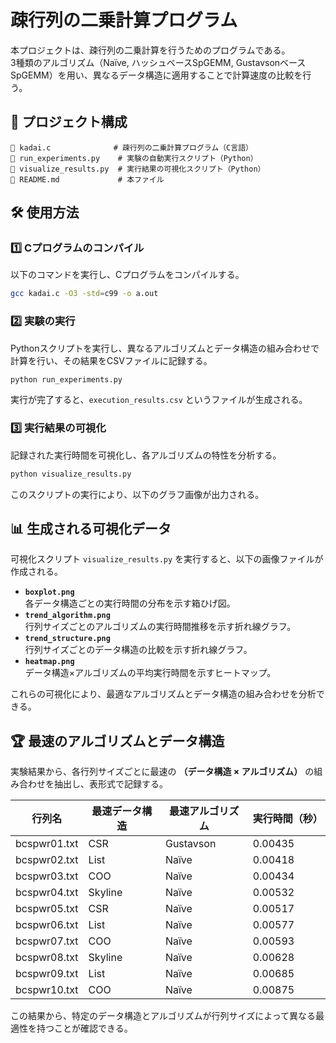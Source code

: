# 疎行列の二乗計算プログラム

本プロジェクトは、疎行列の二乗計算を行うためのプログラムである。  
3種類のアルゴリズム（Naïve, ハッシュベースSpGEMM, GustavsonベースSpGEMM）を用い、異なるデータ構造に適用することで計算速度の比較を行う。

## 📂 プロジェクト構成

```
📄 kadai.c              # 疎行列の二乗計算プログラム（C言語）
📄 run_experiments.py    # 実験の自動実行スクリプト（Python）
📄 visualize_results.py  # 実行結果の可視化スクリプト（Python）
📄 README.md             # 本ファイル
```

## 🛠 使用方法

### **1️⃣ Cプログラムのコンパイル**
以下のコマンドを実行し、Cプログラムをコンパイルする。
```bash
gcc kadai.c -O3 -std=c99 -o a.out
```

### **2️⃣ 実験の実行**
Pythonスクリプトを実行し、異なるアルゴリズムとデータ構造の組み合わせで計算を行い、その結果をCSVファイルに記録する。
```bash
python run_experiments.py
```
実行が完了すると、`execution_results.csv` というファイルが生成される。

### **3️⃣ 実行結果の可視化**
記録された実行時間を可視化し、各アルゴリズムの特性を分析する。
```bash
python visualize_results.py
```
このスクリプトの実行により、以下のグラフ画像が出力される。

## 📊 生成される可視化データ
可視化スクリプト `visualize_results.py` を実行すると、以下の画像ファイルが作成される。

- **`boxplot.png`**  
  各データ構造ごとの実行時間の分布を示す箱ひげ図。
- **`trend_algorithm.png`**  
  行列サイズごとのアルゴリズムの実行時間推移を示す折れ線グラフ。
- **`trend_structure.png`**  
  行列サイズごとのデータ構造の比較を示す折れ線グラフ。
- **`heatmap.png`**  
  データ構造×アルゴリズムの平均実行時間を示すヒートマップ。

これらの可視化により、最適なアルゴリズムとデータ構造の組み合わせを分析できる。

## 🏆 最速のアルゴリズムとデータ構造
実験結果から、各行列サイズごとに最速の **（データ構造 × アルゴリズム）** の組み合わせを抽出し、表形式で記録する。

| 行列名         | 最速データ構造 | 最速アルゴリズム | 実行時間（秒） |
|--------------|------------|-------------|------------|
| bcspwr01.txt | CSR        | Gustavson   | 0.00435    |
| bcspwr02.txt | List       | Naïve       | 0.00418    |
| bcspwr03.txt | COO        | Naïve       | 0.00434    |
| bcspwr04.txt | Skyline    | Naïve       | 0.00532    |
| bcspwr05.txt | CSR        | Naïve       | 0.00517    |
| bcspwr06.txt | List       | Naïve       | 0.00577    |
| bcspwr07.txt | COO        | Naïve       | 0.00593    |
| bcspwr08.txt | Skyline    | Naïve       | 0.00628    |
| bcspwr09.txt | List       | Naïve       | 0.00685    |
| bcspwr10.txt | COO        | Naïve       | 0.00875    |

この結果から、特定のデータ構造とアルゴリズムが行列サイズによって異なる最適性を持つことが確認できる。
